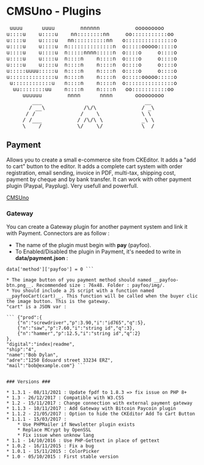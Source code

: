CMSUno - Plugins
================

<pre>
 uuuu      uuuu        nnnnnn           ooooooooo
u::::u    u::::u    nn::::::::nn     oo:::::::::::oo
u::::u    u::::u   nn::::::::::nn   o:::::::::::::::o
u::::u    u::::u  n::::::::::::::n  o:::::ooooo:::::o
u::::u    u::::u  n:::::nnnn:::::n  o::::o     o::::o
u::::u    u::::u  n::::n    n::::n  o::::o     o::::o
u::::u    u::::u  n::::n    n::::n  o::::o     o::::o
u:::::uuuu:::::u  n::::n    n::::n  o::::o     o::::o
u::::::::::::::u  n::::n    n::::n  o:::::ooooo:::::o
 u::::::::::::u   n::::n    n::::n  o:::::::::::::::o
  uu::::::::uu    n::::n    n::::n   oo:::::::::::oo
     uuuuuu        nnnn      nnnn       ooooooooo
        ___                                __
       / __\            /\/\              / _\
      / /              /    \             \ \
     / /___           / /\/\ \            _\ \
     \____/           \/    \/            \__/
</pre>

## Payment ##

Allows you to create a small e-commerce site from CKEditor.
It adds a "add to cart" button to the editor.
It adds a complete cart system with order registration, email sending, invoice in PDF, multi-tax, shipping cost, payment by cheque and by bank transfer.
It can work with other payment plugin (Paypal, Payplug).
Very usefull and powerfull.

[CMSUno](https://github.com/boiteasite/cmsuno)

### Gateway ###

You can create a Gateway plugin for another payment system and link it with Payment. Connectors are as follow :

* The name of the plugin must begin with __pay__ (payfoo).
* To Enabled/Disabled the plugin in Payment, it's needed to write in __data/payment.json__ : 

``` data['method']['payfoo'] = 1
data['method']['payfoo'] = 0 ```

* The image button of you payment method should named __payfoo-btn.png__. Recommended size : 76x48. Folder : payfoo/img/.
* You should include a JS script with a function named __payfooCart(cart)__. This function will be called when the buyer clic the image button. This is the gateway.
"cart" is a JSON var :

``` {"prod":{
	{"n":"screwdriver","p":3.90,"i":"id765","q":5},
	{"n":"saw","p":7.60,"i":"string id","q":3},
	{"n":"hammer","p":12.5,"i":"string id","q":2}
},
"digital":"index|readme",
"ship":"4",
"name":"Bob Dylan",
"adre":"1250 Edouard street 33234 ERZ",
"mail":"bob@example.com"} ```


### Versions ###

* 1.3.1 - 08/11/2021 : Update fpdf to 1.8.3 => fix issue on PHP 8+
* 1.3 - 26/12/2017 : Compatible with W3.CSS
* 1.2 - 15/11/2017 : Change connection with external payment gateway
* 1.1.3 - 10/11/2017 : Add Gateway with Bitcoin Paycoin plugin
* 1.1.2 - 21/05/2017 : Option to hide the CKEditor Add To Cart Button
* 1.1.1 - 15/03/2017 :
	* Use PHPMailer if Newsletter plugin exists
	* Replace MCrypt by OpenSSL
	* Fix issue when unknow lang
* 1.1 - 14/10/2016 : Use PHP-Gettext in place of gettext
* 1.0.2 - 16/11/2015 : Fix a bug
* 1.0.1 - 15/11/2015 : ColorPicker
* 1.0 - 05/10/2015 : First stable version